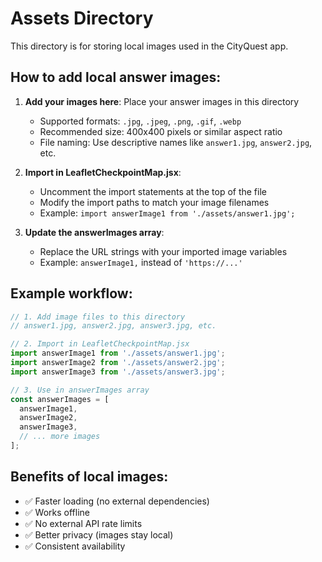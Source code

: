 # Assets Directory

This directory is for storing local images used in the CityQuest app.

## How to add local answer images:

1. **Add your images here**: Place your answer images in this directory
   - Supported formats: `.jpg`, `.jpeg`, `.png`, `.gif`, `.webp`
   - Recommended size: 400x400 pixels or similar aspect ratio
   - File naming: Use descriptive names like `answer1.jpg`, `answer2.jpg`, etc.

2. **Import in LeafletCheckpointMap.jsx**: 
   - Uncomment the import statements at the top of the file
   - Modify the import paths to match your image filenames
   - Example: `import answerImage1 from './assets/answer1.jpg';`

3. **Update the answerImages array**:
   - Replace the URL strings with your imported image variables
   - Example: `answerImage1,` instead of `'https://...'`

## Example workflow:

```javascript
// 1. Add image files to this directory
// answer1.jpg, answer2.jpg, answer3.jpg, etc.

// 2. Import in LeafletCheckpointMap.jsx
import answerImage1 from './assets/answer1.jpg';
import answerImage2 from './assets/answer2.jpg';
import answerImage3 from './assets/answer3.jpg';

// 3. Use in answerImages array
const answerImages = [
  answerImage1,
  answerImage2,
  answerImage3,
  // ... more images
];
```

## Benefits of local images:
- ✅ Faster loading (no external dependencies)
- ✅ Works offline
- ✅ No external API rate limits
- ✅ Better privacy (images stay local)
- ✅ Consistent availability

